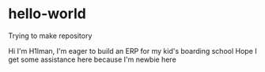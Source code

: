# hello-world
Trying to make repository

Hi I'm H1lman, I'm eager to build an ERP for my kid's boarding school
Hope I get some assistance here because I'm newbie here
